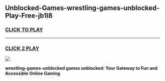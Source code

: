 
## Unblocked-Games-wrestling-games-unblocked-Play-Free-jb1l8
<h3>
<a href="https://premium76.site?title=wrestling-games-unblocked&ref=20A">CLICK TO PLAY</a></h3>
<hr>

<h3>
<a href="https://premium76.site?title=wrestling-games-unblocked&ref=20A">CLICK 2 PLAY</a>
  
</h3>

<a href="https://premium76.site?title=wrestling-games-unblocked&ref=20A"><img src="https://clearcache.store/games.png"></a>


**wrestling-games-unblocked games unblocked: Your Gateway to Fun and Accessible Online Gaming**
